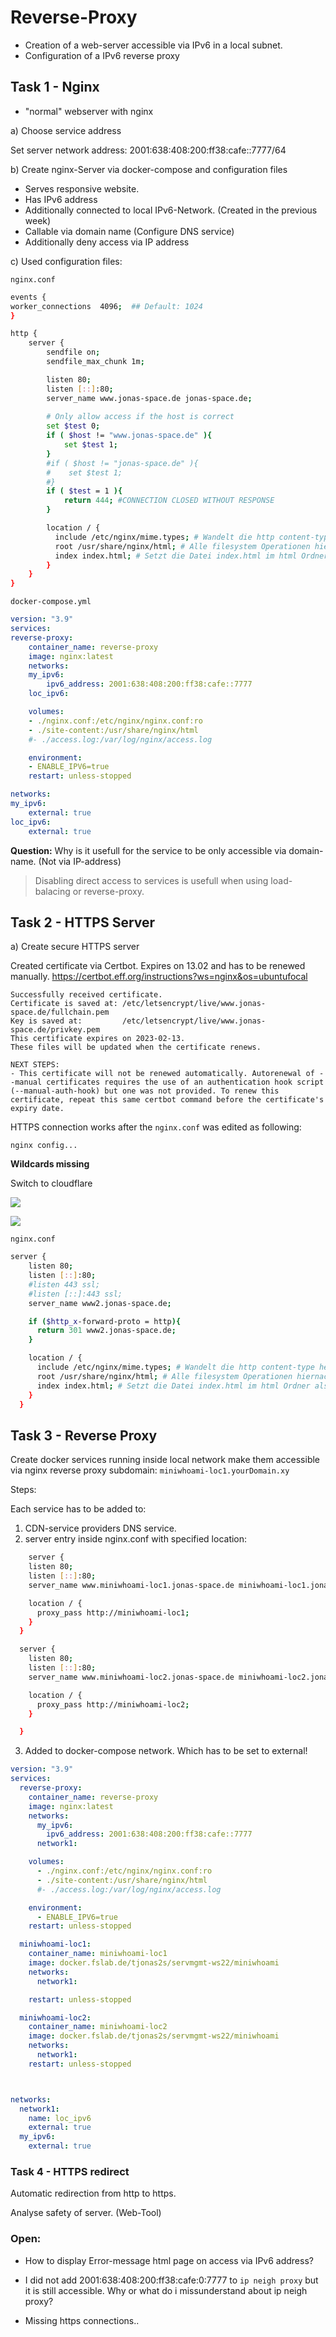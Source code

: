 # Reverse-Proxy

- Creation of a web-server accessible via IPv6 in a local subnet.
- Configuration of a IPv6 reverse proxy


## Task 1 - Nginx

- "normal" webserver with nginx

a) Choose service address 

Set server network address: 2001:638:408:200:ff38:cafe::7777/64

b) Create nginx-Server via docker-compose and configuration files

- Serves responsive website.
- Has IPv6 address
- Additionally connected to local IPv6-Network. (Created in the previous week)
- Callable via domain name (Configure DNS service)
- Additionally deny access via IP address

c) Used configuration files:

`nginx.conf`

```bash
events {
worker_connections  4096;  ## Default: 1024
}

http {
    server {
        sendfile on;
        sendfile_max_chunk 1m;

        listen 80;
        listen [::]:80;
        server_name www.jonas-space.de jonas-space.de;
        
        # Only allow access if the host is correct
        set $test 0;
        if ( $host != "www.jonas-space.de" ){
            set $test 1;
        }
        #if ( $host != "jonas-space.de" ){
        #    set $test 1;
        #}
        if ( $test = 1 ){
            return 444; #CONNECTION CLOSED WITHOUT RESPONSE
        }

        location / {
          include /etc/nginx/mime.types; # Wandelt die http content-type headers zu konkreten Datei Endungen um
          root /usr/share/nginx/html; # Alle filesystem Operationen hiernach nehmen diesen Ordner als Root Ordner
          index index.html; # Setzt die Datei index.html im html Ordner als index HTML Datei
        }
    }
}
```

`docker-compose.yml`

```yml
version: "3.9"
services:
reverse-proxy:
    container_name: reverse-proxy
    image: nginx:latest
    networks:
    my_ipv6:
        ipv6_address: 2001:638:408:200:ff38:cafe::7777
    loc_ipv6:

    volumes:
    - ./nginx.conf:/etc/nginx/nginx.conf:ro
    - ./site-content:/usr/share/nginx/html
    #- ./access.log:/var/log/nginx/access.log

    environment:
    - ENABLE_IPV6=true
    restart: unless-stopped

networks:
my_ipv6:
    external: true
loc_ipv6:
    external: true

```

**Question:** Why is it usefull for the service to be only accessible via domain-name. (Not via IP-address)

> Disabling direct access to services is usefull when using load-balacing or reverse-proxy.


## Task 2 - HTTPS Server

a) Create secure HTTPS server

Created certificate via Certbot. Expires on 13.02 and has to be renewed manually.
  https://certbot.eff.org/instructions?ws=nginx&os=ubuntufocal

```
Successfully received certificate.
Certificate is saved at: /etc/letsencrypt/live/www.jonas-space.de/fullchain.pem
Key is saved at:         /etc/letsencrypt/live/www.jonas-space.de/privkey.pem
This certificate expires on 2023-02-13.
These files will be updated when the certificate renews.

NEXT STEPS:
- This certificate will not be renewed automatically. Autorenewal of --manual certificates requires the use of an authentication hook script (--manual-auth-hook) but one was not provided. To renew this certificate, repeat this same certbot command before the certificate's expiry date.
```

HTTPS connection works after the `nginx.conf` was edited as following:
```
nginx config...
```

**Wildcards missing**

Switch to cloudflare

![](./screenshots/cloudflare-dns.png)

![](./screenshots/tls-cloudflare.png)

`nginx.conf`
```bash
server {
    listen 80;
    listen [::]:80;
    #listen 443 ssl;
    #listen [::]:443 ssl;
    server_name www2.jonas-space.de;

    if ($http_x-forward-proto = http){
      return 301 www2.jonas-space.de;
    }

    location / {
      include /etc/nginx/mime.types; # Wandelt die http content-type headers zu konkreten Datei Endungen>
      root /usr/share/nginx/html; # Alle filesystem Operationen hiernach nehmen diesen Ordner als Root O>
      index index.html; # Setzt die Datei index.html im html Ordner als index HTML Datei
    }
  }

```


## Task 3 - Reverse Proxy

Create docker services running inside local network make them accessible via nginx reverse proxy subdomain: `miniwhoami-loc1.yourDomain.xy`


Steps:

Each service has to be added to:
1. CDN-service providers DNS service.
2. server entry inside nginx.conf with specified location:
```bash
    server {
    listen 80;
    listen [::]:80;
    server_name www.miniwhoami-loc1.jonas-space.de miniwhoami-loc1.jonas-space.de;

    location / {
      proxy_pass http://miniwhoami-loc1;
    }
  }

  server {
    listen 80;
    listen [::]:80;
    server_name www.miniwhoami-loc2.jonas-space.de miniwhoami-loc2.jonas-space.de;

    location / {
      proxy_pass http://miniwhoami-loc2;
    }

  }
```
3. Added to docker-compose network. Which has to be set to external!
```yml
version: "3.9"
services:
  reverse-proxy:
    container_name: reverse-proxy
    image: nginx:latest
    networks:
      my_ipv6:
        ipv6_address: 2001:638:408:200:ff38:cafe::7777
      network1:

    volumes:
      - ./nginx.conf:/etc/nginx/nginx.conf:ro
      - ./site-content:/usr/share/nginx/html
      #- ./access.log:/var/log/nginx/access.log

    environment:
      - ENABLE_IPV6=true
    restart: unless-stopped

  miniwhoami-loc1:
    container_name: miniwhoami-loc1
    image: docker.fslab.de/tjonas2s/servmgmt-ws22/miniwhoami
    networks:
      network1:

    restart: unless-stopped

  miniwhoami-loc2:
    container_name: miniwhoami-loc2
    image: docker.fslab.de/tjonas2s/servmgmt-ws22/miniwhoami
    networks:
      network1:
    restart: unless-stopped



networks:
  network1:
    name: loc_ipv6
    external: true
  my_ipv6:
    external: true
```

### Task 4 - HTTPS redirect

Automatic redirection from http to https.

Analyse safety of server. (Web-Tool)




### Open:

- How to display Error-message html page on access via IPv6 address?

- I did not add 2001:638:408:200:ff38:cafe:0:7777 to `ip neigh proxy` but it is still accessible. Why or what do i missunderstand about ip neigh proxy?

- Missing https connections..
